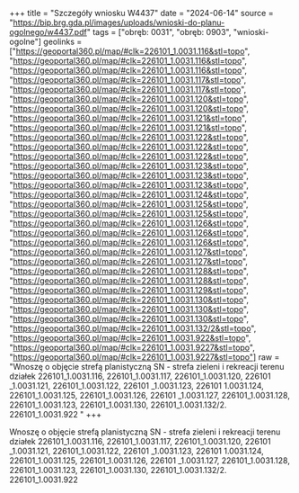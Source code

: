 +++
title = "Szczegóły wniosku W4437"
date = "2024-06-14"
source = "https://bip.brg.gda.pl/images/uploads/wnioski-do-planu-ogolnego/w4437.pdf"
tags = ["obręb: 0031", "obręb: 0903", "wnioski-ogolne"]
geolinks = ["https://geoportal360.pl/map/#clk=226101_1.0031.116&stl=topo", "https://geoportal360.pl/map/#clk=226101_1.0031.116&stl=topo", "https://geoportal360.pl/map/#clk=226101_1.0031.116&stl=topo", "https://geoportal360.pl/map/#clk=226101_1.0031.117&stl=topo", "https://geoportal360.pl/map/#clk=226101_1.0031.117&stl=topo", "https://geoportal360.pl/map/#clk=226101_1.0031.120&stl=topo", "https://geoportal360.pl/map/#clk=226101_1.0031.120&stl=topo", "https://geoportal360.pl/map/#clk=226101_1.0031.121&stl=topo", "https://geoportal360.pl/map/#clk=226101_1.0031.121&stl=topo", "https://geoportal360.pl/map/#clk=226101_1.0031.122&stl=topo", "https://geoportal360.pl/map/#clk=226101_1.0031.122&stl=topo", "https://geoportal360.pl/map/#clk=226101_1.0031.122&stl=topo", "https://geoportal360.pl/map/#clk=226101_1.0031.123&stl=topo", "https://geoportal360.pl/map/#clk=226101_1.0031.123&stl=topo", "https://geoportal360.pl/map/#clk=226101_1.0031.123&stl=topo", "https://geoportal360.pl/map/#clk=226101_1.0031.124&stl=topo", "https://geoportal360.pl/map/#clk=226101_1.0031.125&stl=topo", "https://geoportal360.pl/map/#clk=226101_1.0031.125&stl=topo", "https://geoportal360.pl/map/#clk=226101_1.0031.126&stl=topo", "https://geoportal360.pl/map/#clk=226101_1.0031.126&stl=topo", "https://geoportal360.pl/map/#clk=226101_1.0031.126&stl=topo", "https://geoportal360.pl/map/#clk=226101_1.0031.127&stl=topo", "https://geoportal360.pl/map/#clk=226101_1.0031.127&stl=topo", "https://geoportal360.pl/map/#clk=226101_1.0031.128&stl=topo", "https://geoportal360.pl/map/#clk=226101_1.0031.128&stl=topo", "https://geoportal360.pl/map/#clk=226101_1.0031.129&stl=topo", "https://geoportal360.pl/map/#clk=226101_1.0031.130&stl=topo", "https://geoportal360.pl/map/#clk=226101_1.0031.130&stl=topo", "https://geoportal360.pl/map/#clk=226101_1.0031.130&stl=topo", "https://geoportal360.pl/map/#clk=226101_1.0031.132/2&stl=topo", "https://geoportal360.pl/map/#clk=226101_1.0031.922&stl=topo", "https://geoportal360.pl/map/#clk=226101_1.0031.9227&stl=topo", "https://geoportal360.pl/map/#clk=226101_1.0031.9227&stl=topo"]
raw = "Wnoszę o objęcie strefą planistyczną SN - strefa zieleni i rekreacji terenu działek 226101_1.0031.116, 226101_1.0031.117, 226101_1.0031.120, 226101 _1.0031.121, 226101_1.0031.122, 226101 _1.0031.123, 226101 1.0031.124, 226101_1.0031.125, 226101_1.0031.126, 226101 _1.0031.127, 226101_1.0031.128, 226101_1.0031.123, 226101_1.0031.130, 226101_1.0031.132/2. 226101_1.0031.922 "
+++

Wnoszę o objęcie strefą planistyczną SN - strefa zieleni i rekreacji terenu działek
226101_1.0031.116, 226101_1.0031.117, 226101_1.0031.120, 226101 _1.0031.121,
226101_1.0031.122, 226101 _1.0031.123, 226101 1.0031.124, 226101_1.0031.125,
226101_1.0031.126, 226101 _1.0031.127, 226101_1.0031.128, 226101_1.0031.123,
226101_1.0031.130, 226101_1.0031.132/2. 226101_1.0031.922



